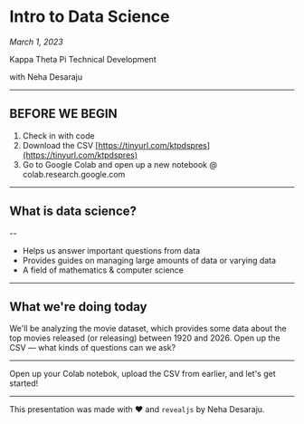 # Intro to Data Science

*March 1, 2023*

Kappa Theta Pi Technical Development

with Neha Desaraju

---

## BEFORE WE BEGIN

1. Check in with code 
2. Download the CSV [https://tinyurl.com/ktpdspres](https://tinyurl.com/ktpdspres)
3. Go to Google Colab and open up a new notebook @ colab.research.google.com

---

## What is data science?

--

* Helps us answer important questions from data
* Provides guides on managing large amounts of data or varying data
* A field of mathematics & computer science

--- 

## What we're doing today

We'll be analyzing the movie dataset, which provides some data about the top movies released (or releasing) between 1920 and 2026. Open up the CSV — what kinds of questions can we ask?

---

Open up your Colab notebok, upload the CSV from earlier, and let's get started!

---

This presentation was made with ❤️ and `revealjs` by Neha Desaraju.